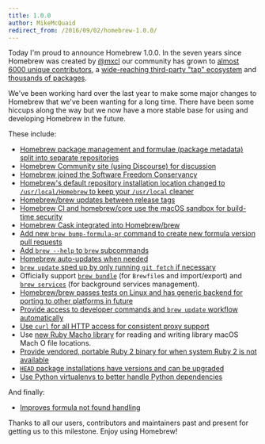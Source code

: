 ```yaml
---
title: 1.0.0
author: MikeMcQuaid
redirect_from: /2016/09/02/homebrew-1.0.0/
---
```

Today I'm proud to announce Homebrew 1.0.0. In the seven years since Homebrew was created by [@mxcl](https://github.com/mxcl) our community has grown to [almost 6000 unique contributors](https://github.com/Homebrew/homebrew-core/graphs/contributors), a [wide-reaching third-party "tap" ecosystem](https://github.com/search?p=2&q=homebrew-&type=Repositories&utf8=✓) and [thousands of packages](https://github.com/Homebrew/homebrew-core/tree/master/Formula).

We've been working hard over the last year to make some major changes to Homebrew that we've been wanting for a long time. There have been some hiccups along the way but we now have a more stable base for using and developing Homebrew in the future.

These include:

- [Homebrew package management and formulae (package metadata) split into separate repositories](https://github.com/Homebrew/brew/pull/2)
- [Homebrew Community site (using Discourse) for discussion](https://discourse.brew.sh)
- [Homebrew joined the Software Freedom Conservancy](https://sfconservancy.org/news/2016/feb/22/homebrew-joins/)
- [Homebrew's default repository installation location changed to `/usr/local/Homebrew` to keep your `/usr/local` cleaner](https://github.com/Homebrew/install/pull/60)
- [Homebrew/brew updates between release tags](https://github.com/Homebrew/brew/pull/998)
- [Homebrew CI and homebrew/core use the macOS sandbox for build-time security](https://github.com/Homebrew/legacy-homebrew/pull/38361)
- [Homebrew Cask integrated into Homebrew/brew](https://github.com/Homebrew/brew/pull/725)
- [Add new `brew bump-formula-pr` command to create new formula version pull requests](https://github.com/Homebrew/legacy-homebrew/pull/49848)
- [Add `brew --help` to `brew` subcommands](https://github.com/Homebrew/brew/pull/10)
- [Homebrew auto-updates when needed](https://github.com/Homebrew/brew/pull/50)
- [`brew update` sped up by only running `git fetch` if necessary](https://github.com/Homebrew/legacy-homebrew/pull/49219)
- Officially support [`brew bundle`](https://github.com/Homebrew/homebrew-bundle) (for `Brewfile`s and import/export) and [`brew services`](https://github.com/Homebrew/homebrew-services) (for background services management).
- [Homebrew/brew passes tests on Linux and has generic backend for porting to other platforms in future](https://github.com/Homebrew/brew/pull/168)
- [Provide access to developer commands and `brew update` workflow automatically](https://github.com/Homebrew/brew/pull/881)
- [Use `curl` for all HTTP access for consistent proxy support](https://github.com/Homebrew/brew/pull/295)
- Use [new Ruby Macho library](https://github.com/Homebrew/ruby-macho) for reading and writing library macOS Mach O file locations.
- [Provide vendored, portable Ruby 2 binary for when system Ruby 2 is not available](https://github.com/Homebrew/brew/pull/404)
- [`HEAD` package installations have versions and can be upgraded](https://github.com/Homebrew/brew/pull/584)
- [Use Python virtualenvs to better handle Python dependencies](https://github.com/Homebrew/brew/pull/344)

And finally:

- [Improves formula not found handling](https://github.com/Homebrew/brew/pull/96)

Thanks to all our users, contributors and maintainers past and present for getting us to this milestone. Enjoy using Homebrew!
